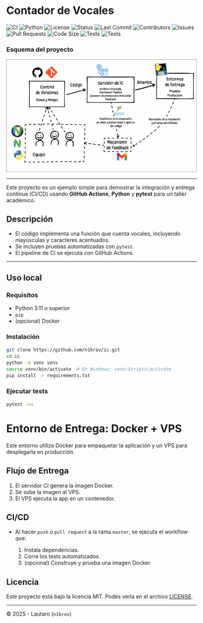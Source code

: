 # Contador de Vocales

![CI](https://github.com/n1krov/ci/actions/workflows/ci.yml/badge.svg)
![Python](https://img.shields.io/badge/python-3.11%2B-blue)
![License](https://img.shields.io/github/license/n1krov/ci)
![Status](https://img.shields.io/badge/status-active-brightgreen)
![Last Commit](https://img.shields.io/github/last-commit/n1krov/ci)
![Contributors](https://img.shields.io/github/contributors/n1krov/ci)
![Issues](https://img.shields.io/github/issues/n1krov/ci)
![Pull Requests](https://img.shields.io/github/issues-pr/n1krov/ci)
![Code Size](https://img.shields.io/github/languages/code-size/n1krov/ci)
![Tests](https://img.shields.io/badge/tests-passed-brightgreen)
![Tests](https://img.shields.io/badge/tests-100%25-brightgreen)

### Esquema del proyecto

![Esquema del proyecto](https://github.com/n1krov/ci/blob/dev/docs/esquema.png?raw=true)

---

Este proyecto es un ejemplo simple para demostrar la integración y entrega continua (CI/CD) usando **GitHub Actions**, **Python** y **pytest** para un taller académico.

## Descripción

- El código implementa una función que cuenta vocales, incluyendo mayúsculas y caracteres acentuados.
- Se incluyen pruebas automatizadas con `pytest`.
- El pipeline de CI se ejecuta con GitHub Actions.

---

## Uso local

### Requisitos

- Python 3.11 o superior
- `pip`
- (opcional) Docker

### Instalación

```bash
git clone https://github.com/n1krov/ic.git
cd ic
python -m venv venv
source venv/bin/activate  # En Windows: venv\Scripts\activate
pip install -r requirements.txt
````

### Ejecutar tests

```bash
pytest -vv
```


# Entorno de Entrega: Docker + VPS

Este entorno utiliza Docker para empaquetar la aplicación y un VPS para desplegarla en producción.

## Flujo de Entrega

1. El servidor CI genera la imagen Docker.
2. Se sube la imagen al VPS.
3. El VPS ejecuta la app en un contenedor.


## CI/CD

* Al hacer `push` o `pull request` a la rama `master`, se ejecuta el workflow que:

  1. Instala dependencias.
  2. Corre los tests automatizados.
  3. (opcional) Construye y prueba una imagen Docker.


## Licencia

Este proyecto está bajo la licencia MIT. Podés verla en el archivo [LICENSE](LICENSE).

---

© 2025 - Lautaro (`n1krov`)


